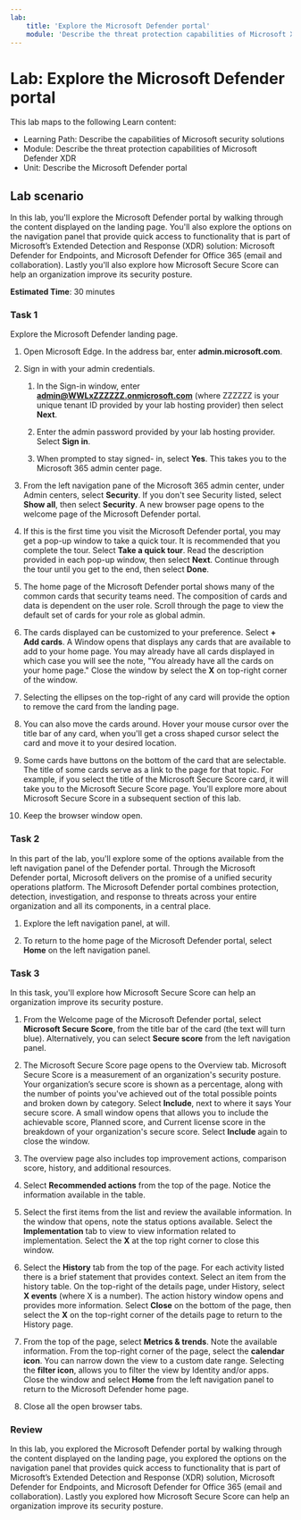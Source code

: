 ```yaml
---
lab:
    title: 'Explore the Microsoft Defender portal'
    module: 'Describe the threat protection capabilities of Microsoft XDR'
---
```


# Lab: Explore the Microsoft Defender portal

This lab maps to the following Learn content:

- Learning Path: Describe the capabilities of Microsoft security solutions
- Module: Describe the threat protection capabilities of Microsoft Defender XDR
- Unit: Describe the Microsoft Defender portal

## Lab scenario

In this lab, you'll explore the Microsoft Defender portal by walking through the content displayed on the landing page. You'll also explore the options on the navigation panel that provide quick access to functionality that is part of Microsoft’s Extended Detection and Response (XDR) solution: Microsoft Defender for Endpoints, and Microsoft Defender for Office 365 (email and collaboration).  Lastly you'll also explore how Microsoft Secure Score can help an organization improve its security posture.

**Estimated Time**: 30 minutes

### Task 1

Explore the Microsoft Defender landing page.

1. Open Microsoft Edge. In the address bar, enter **admin.microsoft.com**.

1. Sign in with your admin credentials.
    1. In the Sign-in window, enter **admin@WWLxZZZZZZ.onmicrosoft.com** (where ZZZZZZ is your unique tenant ID provided by your lab hosting provider) then select **Next**.

    1. Enter the admin password provided by your lab hosting provider. Select **Sign in**.
    1. When prompted to stay signed- in, select **Yes**. This takes you to the Microsoft 365 admin center page.

1. From the left navigation pane of the Microsoft 365 admin center, under Admin centers, select **Security**.  If you don't see Security listed, select **Show all**, then select **Security**.  A new browser page opens to the welcome page of the Microsoft Defender portal.  

1. If this is the first time you visit the Microsoft Defender portal, you may get a pop-up window to take a quick tour.  It is recommended that you complete the tour.  Select **Take a quick tour**.  Read the description provided in each pop-up window, then select **Next**. Continue through the tour until you get to the end, then select **Done**.

1. The home page of the Microsoft Defender portal shows many of the common cards that security teams need. The composition of cards and data is dependent on the user role. Scroll through the page to view the default set of cards for your role as global admin.

1. The cards displayed can be customized to your preference.  Select **+ Add cards**. A Window opens that displays any cards that are available to add to your home page.  You may already have all cards displayed in which case you will see the note, "You already have all the cards on your home page." Close the window by select the **X** on top-right corner of the window.

1. Selecting the ellipses on the top-right of any card will provide the option to remove the card from the landing page.  

1. You can also move the cards around. Hover your mouse cursor over the title bar of any card,  when you'll get a cross shaped cursor select the card and move it to your desired location.  

1. Some cards have buttons on the bottom of the card that are selectable. The title of some cards serve as a link to the page for that topic.  For example, if you select the title of the Microsoft Secure Score card, it will take you to the Microsoft Secure Score page.  You'll explore more about Microsoft Secure Score in a subsequent section of this lab.

1. Keep the browser window open.

### Task 2

In this part of the lab, you'll explore some of the options available from the left navigation panel of the Defender portal.  Through the Microsoft Defender portal, Microsoft delivers on the promise of a unified security operations platform. The Microsoft Defender portal combines protection, detection, investigation, and response to threats across your entire organization and all its components, in a central place.  

1. Explore the left navigation panel, at will.

1. To return to the home page of the Microsoft Defender portal, select **Home** on the left navigation panel.

### Task 3

In this task, you'll explore how Microsoft Secure Score can help an organization improve its security posture.

1. From the Welcome page of the Microsoft Defender portal, select **Microsoft Secure Score**, from the title bar of the card (the text will turn blue).  Alternatively, you can select **Secure score** from the left navigation panel.

1. The Microsoft Secure Score page opens to the Overview tab.  Microsoft Secure Score is a measurement of an organization's security posture. Your organization’s secure score is shown as a percentage, along with the number of points you've achieved out of the total possible points and broken down by category. Select **Include**, next to where it says Your secure score.  A small window opens that allows you to include the achievable score, Planned score, and Current license score in the breakdown of your organization's secure score.  Select  **Include** again to close the window.

1. The overview page also includes top improvement actions, comparison score, history, and additional resources.

1. Select **Recommended actions** from the top of the page.  Notice the information available in the table.  

1. Select the first items from the list and review the available information. In the window that opens, note the status options available. Select the **Implementation** tab to view to view information related to implementation. Select the **X** at the top right corner to close this window.

1. Select the **History** tab from the top of the page.  For each activity listed there is a brief statement that provides context.  Select an item from the history table.  On the top-right of the details page, under History, select **X events** (where X is a number).  The action history window opens and provides more information.  Select **Close** on the bottom of the page, then select the **X** on the top-right corner of the details page to return to the History page.

1. From the top of the page, select **Metrics & trends**.  Note the available information.  From the top-right corner of the page, select the **calendar icon**.  You can narrow down the view to a custom date range.  Selecting the **filter icon**, allows you to filter the view by Identity and/or apps.  Close the window and select **Home** from the left navigation panel to return to the Microsoft Defender home page.

1. Close all the open browser tabs.

### Review

In this lab, you explored the Microsoft Defender portal by walking through the content displayed on the landing page, you explored the options on the navigation panel that provides quick access to functionality that is part of Microsoft’s Extended Detection and Response (XDR) solution, Microsoft Defender for Endpoints, and Microsoft Defender for Office 365 (email and collaboration).  Lastly you explored how Microsoft Secure Score can help an organization improve its security posture.
